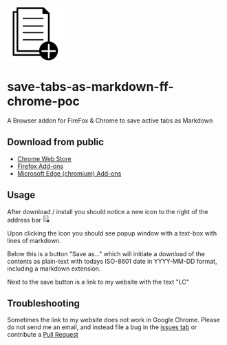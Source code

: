 ![The icon is of paper with a + symbol in the bottom right](src/icons/icon.png)

# save-tabs-as-markdown-ff-chrome-poc
A Browser addon for FireFox & Chrome to save active tabs as Markdown

## Download from public

* [Chrome Web Store](https://chrome.google.com/webstore/detail/save-tab-urls/ongnhfbnfbpfpcmnjahklmklncjblmmo)
* [Firefox Add-ons](https://addons.mozilla.org/en-US/firefox/addon/save-tab-urls-to-markdown/)
* [Microsoft Edge (chromium) Add-ons](https://microsoftedge.microsoft.com/addons/detail/save-tab-urls/kpgnncjnhfgcjplbhapbdhnfgoglajof)

## Usage

After download / install you should notice a new icon to the right of the address bar ![The icon is of paper with a + symbol in the bottom right](src/icons/icon16.png)

Upon clicking the icon you should see popup window with a text-box with lines of markdown.

Below this is a button "Save as..." which will initiate a download of the contents as plain-text with todays ISO-8601 date in YYYY-MM-DD format, including a markdown extension.

Next to the save button is a link to my website with the text "LC"

## Troubleshooting
Sometimes the link to my website does not work in Google Chrome. Please do not send me an email, and instead file a bug in the [issues tab](https://github.com/Lewiscowles1986/save-tabs-as-markdown-ff-chrome-poc/issues) or contribute a [Pull Request](https://github.com/Lewiscowles1986/save-tabs-as-markdown-ff-chrome-poc/pulls)

